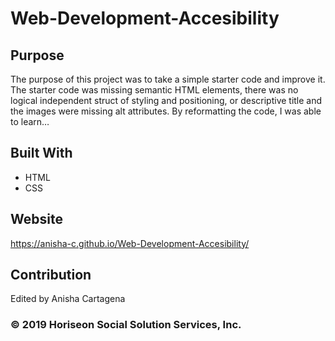 # Web-Development-Accesibility

## Purpose
The purpose of this project was to take a simple starter code and improve it. The starter code was missing semantic HTML elements, there was no logical independent struct of styling and positioning, or descriptive title and the images were missing alt attributes. By reformatting the code, I was able to learn…

## Built With
* HTML
* CSS

## Website
https://anisha-c.github.io/Web-Development-Accesibility/

## Contribution
Edited by Anisha Cartagena

### © 2019 Horiseon Social Solution Services, Inc.


